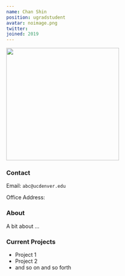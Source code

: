 ```yaml
---
name: Chan Shin 
position: ugradstudent
avatar: noimage.png
twitter:
joined: 2019
---
```


<img width="300" src="{{site.baseurl}}/images/people/{{page.avatar}}" data-action="zoom">

### Contact

Email: `abc@ucdenver.edu`<br>

Office Address: <br>

### About
A bit about ...

### Current Projects

- Project 1 
- Project 2
- and so on and so forth
